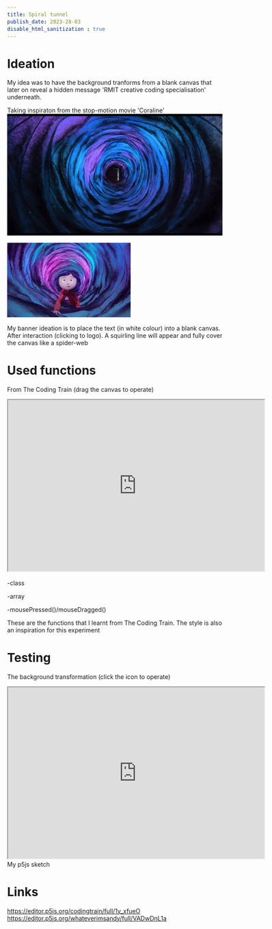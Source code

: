 ```yaml
---
title: Spiral tunnel
publish_date: 2023-28-03
disable_html_sanitization : true
---
```

# Ideation

My idea was to have the background tranforms from a blank canvas that later on reveal a hidden message 'RMIT creative coding specialisation' underneath.

Taking inspiraton from the stop-motion movie 'Coraline'
![Coraline crawling](./image/tunnel.jpg) 

![tunnel](./image/coraline.jpg) 

My banner ideation is to place the text (in white colour) into a blank canvas. After interaction (clicking to logo). A squirling line will appear and fully cover the canvas like a spider-web
 # Used functions

 From The Coding Train (drag the canvas to operate)

 <iframe width="600" height="400" src="https://editor.p5js.org/codingtrain/full/1y_xfueO"></iframe>

 -class

 -array

 -mousePressed()/mouseDragged()

 These are the functions that I learnt from The Coding Train. The style is also an inspiration for this experiment

# Testing
The background transformation (click the icon to operate)
<iframe width="600" height="400" src="https://editor.p5js.org/whateverimsandy/full/VADwDnL1a"></iframe>
My p5js sketch

# Links
https://editor.p5js.org/codingtrain/full/1y_xfueO
https://editor.p5js.org/whateverimsandy/full/VADwDnL1a